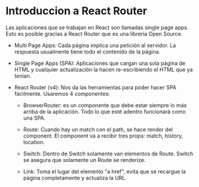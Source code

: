 # Introduccion a React Router

Las aplicaciones que se trabajan en React son llamadas single page apps. Esto es posible gracias a React Router que es una librería Open Source.

- Multi Page Apps: Cada página implica una petición al servidor. La respuesta usualmente tiene todo el contenido de la página.

- Single Page Apps (SPA): Aplicaciones que cargan una sola página de HTML y cualquier actualización la hacen re-escribiendo el HTML que ya tenían.

- React Router (v4): Nos da las herramientas para poder hacer SPA fácilmente. Usaremos 4 componentes:

    - BrowserRouter: es un componente que debe estar siempre lo más arriba de la aplicación. Todo lo que esté adentro funcionará como una SPA.
    
    - Route: Cuando hay un match con el path, se hace render del component. El component va a recibir tres props: match, history, location.
    
    - Switch: Dentro de Switch solamente van elementos de Route. Switch se asegura que solamente un Route se renderize.
    
    - Link: Toma el lugar del elemento "a href", evita que se recargue la página completamente y actualiza la URL.